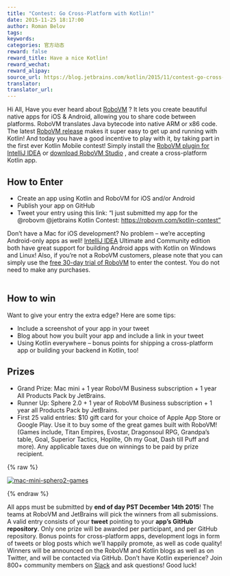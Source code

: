 ```yaml
---
title: "Contest: Go Cross-Platform with Kotlin!"
date: 2015-11-25 18:17:00
author: Roman Belov
tags:
keywords:
categories: 官方动态
reward: false
reward_title: Have a nice Kotlin!
reward_wechat:
reward_alipay:
source_url: https://blog.jetbrains.com/kotlin/2015/11/contest-go-cross-platform-with-kotlin/
translator:
translator_url:
---
```


Hi All,
Have you ever heard about [RoboVM](https://robovm.com) ? It lets you create beautiful native apps for iOS & Android, allowing you to share code between platforms. RoboVM translates Java bytecode into native ARM or x86 code.<br/>
The latest [RoboVM release](https://robovm.com/robovm-1-11-released-experimental-bitcode-support-ios-9-and-kotlin/) makes it super easy to get up and running with Kotlin! And today you have a good incentive to play with it, by taking part in the first ever Kotlin Mobile contest! Simply install the [RoboVM plugin for IntelliJ IDEA](https://plugins.jetbrains.com/plugin/7588?pr=idea) or [download RoboVM Studio](https://robovm.com/download/) , and create a cross-platform Kotlin app.<span id="more-3149"></span>
## How to Enter


* Create an app using Kotlin and RoboVM for iOS and/or Android
* Publish your app on GitHub
* Tweet your entry using this link:
“I just submitted my app for the @robovm @jetbrains Kotlin Contest: https://robovm.com/kotlin-contest”

Don’t have a Mac for iOS development? No problem – we’re accepting Android-only apps as well! [IntelliJ IDEA](https://www.jetbrains.com/idea/) Ultimate and Community edition both have great support for building Android apps with Kotlin on Windows and Linux! Also, if you’re not a RoboVM customers, please note that you can simply use the [free 30-day trial of RoboVM](https://robovm.com/download/) to enter the contest. You do not need to make any purchases.<br/>
 
## How to win

Want to give your entry the extra edge? Here are some tips:

* Include a screenshot of your app in your tweet
* Blog about how you built your app and include a link in your tweet
* Using Kotlin everywhere – bonus points for shipping a cross-platform app or building your backend in Kotlin, too!

## Prizes


* Grand Prize: Mac mini + 1 year RoboVM Business subscription + 1 year All Products Pack by JetBrains.
* Runner Up: Sphere 2.0 + 1 year of RoboVM Business subscription + 1 year all Products Pack by JetBrains.
* First 25 valid entries: $10 gift card for your choice of Apple App Store or Google Play. Use it to buy some of the great games built with RoboVM! (Games include, Titan Empires, Evostar, Dragonsoul RPG, Grandpa’s table, Goal, Superior Tactics, Hoplite, Oh my Goat, Dash till Puff and more).
Any applicable taxes due on winnings to be paid by prize recipient.


{% raw %}
<p><a href="https://i1.wp.com/blog.jetbrains.com/kotlin/files/2015/11/mac-mini-sphero2-games.png"><img alt="mac-mini-sphero2-games" class="alignnone size-full wp-image-3151" data-recalc-dims="1" src="https://i1.wp.com/blog.jetbrains.com/kotlin/files/2015/11/mac-mini-sphero2-games.png?resize=640%2C420&amp;ssl=1"/></a></p>
{% endraw %}

All apps must be submitted by <strong>end of day PST December 14th 2015</strong>! The teams at RoboVM and JetBrains will pick the winners from all submissions. A valid entry consists of your <strong>tweet</strong> pointing to your <strong>app’s GitHub repository</strong>. Only one prize will be awarded per participant, and per GitHub repository. Bonus points for cross-platform apps, development logs in form of tweets or blog posts which we’ll happily promote, as well as code quality! Winners will be announced on the RoboVM and Kotlin blogs as well as on Twitter, and will be contacted via GitHub.
Don’t have Kotlin experience? Join 800+ community members on [Slack](http://kotlinslackin.herokuapp.com/) and ask questions!
Good luck!
